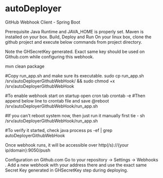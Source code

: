 # autoDeployer

GitHub Webhook Client - Spring Boot



Prerequisite
Java Runtime and JAVA_HOME is properly set.
Maven is installed on your box.
Build, Deploy and Run
On your linux box, clone the github project and execute below commands from project directory.

Note the GHSecretKey generated. Exact same key should be used on Github.com while configuring this webhook.

mvn clean package

#Copy run_app.sh and make sure its executable.
sudo cp run_app.sh /srv/autoDeployerGithubWebHook/ && sudo chmod +x /srv/autoDeployerGithubWebHook

#To enable webhook start on startup open cron tab
crontab -e
#Then append below line to crontab file and save
@reboot /srv/autoDeployerGithubWebHook/run_app.sh

#If you can't reboot system now, then just run it manually first tie -
sh /srv/autoDeployerGithubWebHook/run_app.sh

#To verify it started, check java process
ps -ef | grep autoDeployerGithubWebHook

Once webhook runs, it will be accessible over http(/s)://{your ip/domain}:9050/push

Configuration on Github.com
Go to your repository -> Settings -> Webhooks . Add a new webhook with your address there and use the exact same Secret Key generated in GHSecretKey step during deploying.


